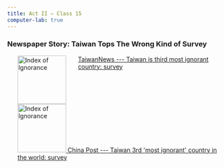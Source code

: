 ```yaml
---
title: Act II — Class 15
computer-lab: true
---
```



### Newspaper Story: Taiwan Tops The Wrong Kind of Survey

<ul>
  <li style="overflow: auto;">
    <a href="http://www.taiwannews.com.tw/en/news/3057146">
      <img alt="Index of Ignorance" src="http://tnimage.taiwannews.com.tw/photos/shares/585cd5e93dd92.jpg" style="height: 8em; float: left; padding-right: 2em;">
      TaiwanNews --- Taiwan is third most ignorant country: survey
    </a>
  </li>
  <li style="overflow: auto;">
    <a href="http://www.chinapost.com.tw/taiwan/national/national-news/2016/12/25/487625/Taiwan-3rd.htm">
      <img alt="Index of Ignorance" src="http://www.chinapost.com.tw/news_images/20161225/p01n001.jpg" style="height: 8em;">
      China Post --- Taiwan 3rd 'most ignorant' country in the world: survey
    </a>
  </li>
</ul>

